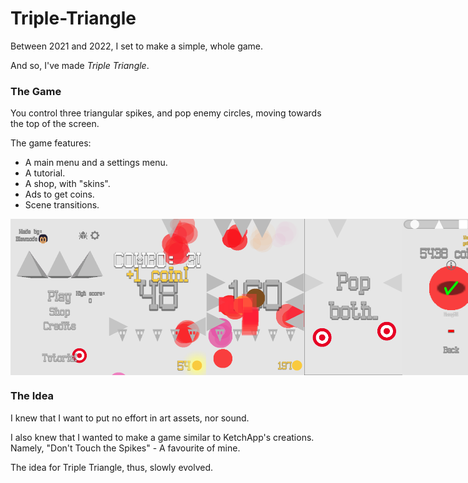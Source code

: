 # Triple-Triangle
Between 2021 and 2022, I set to make a simple, whole game.


And so, I've made _Triple Triangle_.


### The Game
You control three triangular spikes, and pop enemy circles, moving towards the top of the screen.


The game features:
* A main menu and a settings menu.
* A tutorial.
* A shop, with "skins".
* Ads to get coins.
* Scene transitions.

<div style="display: flex">
<img src="https://github.com/blawnode/Triple-Triangle/blob/main/Screenshots/ScreenshotRYG_624x996.png" height="250" />
<img src="https://github.com/blawnode/Triple-Triangle/blob/main/Screenshots/ScreenshotLYQ_624x996.png" height="250" />
<img src="https://github.com/blawnode/Triple-Triangle/blob/main/Screenshots/ScreenshotGAF_624x996.png" height="250" />
<img src="https://github.com/blawnode/Triple-Triangle/blob/main/Screenshots/ScreenshotDGP_624x996.png" height="250" />
<img src="https://github.com/blawnode/Triple-Triangle/blob/main/Screenshots/ScreenshotCMD_624x996.png" height="250" />
</div>

### The Idea
I knew that I want to put no effort in art assets, nor sound.


I also knew that I wanted to make a game similar to KetchApp's creations. Namely, "Don't Touch the Spikes" - A favourite of mine.


The idea for Triple Triangle, thus, slowly evolved.

